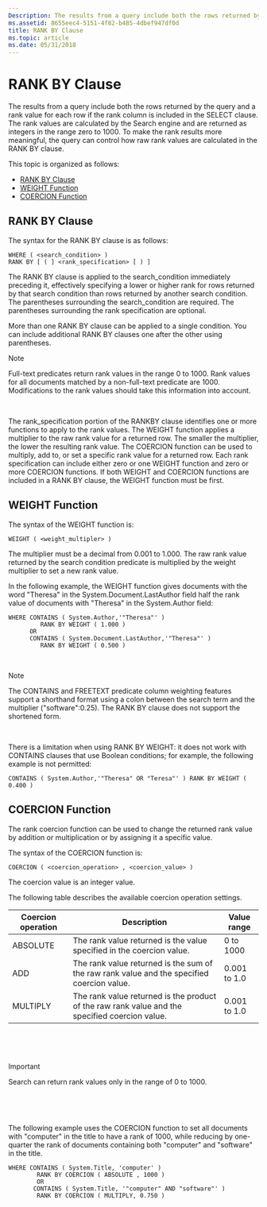 ```yaml
---
Description: The results from a query include both the rows returned by the query and a rank value for each row if the rank column is included in the SELECT clause.
ms.assetid: 8655eec4-5151-4f82-b485-4dbef947df0d
title: RANK BY Clause
ms.topic: article
ms.date: 05/31/2018
---
```


# RANK BY Clause

The results from a query include both the rows returned by the query and a rank value for each row if the rank column is included in the SELECT clause. The rank values are calculated by the Search engine and are returned as integers in the range zero to 1000. To make the rank results more meaningful, the query can control how raw rank values are calculated in the RANK BY clause.

This topic is organized as follows:

-   [RANK BY Clause](#rank-by-clause)
-   [WEIGHT Function](#weight-function)
-   [COERCION Function](#coercion-function)

## RANK BY Clause

The syntax for the RANK BY clause is as follows:


```
WHERE ( <search_condition> ) 
RANK BY [ ( ] <rank_specification> [ ) ]
```



The RANK BY clause is applied to the search\_condition immediately preceding it, effectively specifying a lower or higher rank for rows returned by that search condition than rows returned by another search condition. The parentheses surrounding the search\_condition are required. The parentheses surrounding the rank specification are optional.

More than one RANK BY clause can be applied to a single condition. You can include additional RANK BY clauses one after the other using parentheses.

> [!Note]  
> Full-text predicates return rank values in the range 0 to 1000. Rank values for all documents matched by a non-full-text predicate are 1000. Modifications to the rank values should take this information into account.

 

The rank\_specification portion of the RANKBY clause identifies one or more functions to apply to the rank values. The WEIGHT function applies a multiplier to the raw rank value for a returned row. The smaller the multiplier, the lower the resulting rank value. The COERCION function can be used to multiply, add to, or set a specific rank value for a returned row. Each rank specification can include either zero or one WEIGHT function and zero or more COERCION functions. If both WEIGHT and COERCION functions are included in a RANK BY clause, the WEIGHT function must be first.

## WEIGHT Function

The syntax of the WEIGHT function is:


```
WEIGHT ( <weight_multipler> ) 
```



The multiplier must be a decimal from 0.001 to 1.000. The raw rank value returned by the search condition predicate is multiplied by the weight multiplier to set a new rank value.

In the following example, the WEIGHT function gives documents with the word "Theresa" in the System.Document.LastAuthor field half the rank value of documents with "Theresa" in the System.Author field:


```
WHERE CONTAINS ( System.Author,'"Theresa"' ) 
         RANK BY WEIGHT ( 1.000 )
      OR
      CONTAINS ( System.Document.LastAuthor,'"Theresa"' ) 
         RANK BY WEIGHT ( 0.500 ) 
```



 

> [!Note]  
> The CONTAINS and FREETEXT predicate column weighting features support a shorthand format using a colon between the search term and the multiplier ("software":0.25). The RANK BY clause does not support the shortened form.

 

There is a limitation when using RANK BY WEIGHT: it does not work with CONTAINS clauses that use Boolean conditions; for example, the following example is not permitted:


```
CONTAINS ( System.Author,'"Theresa" OR "Teresa"' ) RANK BY WEIGHT ( 0.400 )
```



## COERCION Function

The rank coercion function can be used to change the returned rank value by addition or multiplication or by assigning it a specific value.

The syntax of the COERCION function is:


```
COERCION ( <coercion_operation> , <coercion_value> )
```



The coercion value is an integer value.

The following table describes the available coercion operation settings.



| Coercion operation | Description                                                                                    | Value range  |
|--------------------|------------------------------------------------------------------------------------------------|--------------|
| ABSOLUTE           | The rank value returned is the value specified in the coercion value.                          | 0 to 1000    |
| ADD                | The rank value returned is the sum of the raw rank value and the specified coercion value.     | 0.001 to 1.0 |
| MULTIPLY           | The rank value returned is the product of the raw rank value and the specified coercion value. | 0.001 to 1.0 |



 

 

> [!IMPORTANT]
> Search can return rank values only in the range of 0 to 1000.

 

 

The following example uses the COERCION function to set all documents with "computer" in the title to have a rank of 1000, while reducing by one-quarter the rank of documents containing both "computer" and "software" in the title.


```
WHERE CONTAINS ( System.Title, 'computer' )
        RANK BY COERCION ( ABSOLUTE , 1000 )
        OR 
       CONTAINS ( System.Title, '"computer" AND "software"' )
        RANK BY COERCION ( MULTIPLY, 0.750 ) 
```



 

 



